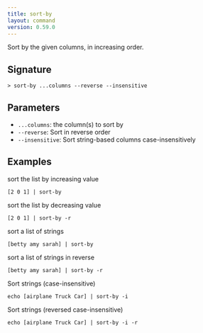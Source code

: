 ```yaml
---
title: sort-by
layout: command
version: 0.59.0
---
```


Sort by the given columns, in increasing order.

## Signature

```> sort-by ...columns --reverse --insensitive```

## Parameters

 -  `...columns`: the column(s) to sort by
 -  `--reverse`: Sort in reverse order
 -  `--insensitive`: Sort string-based columns case-insensitively

## Examples

sort the list by increasing value
```shell
[2 0 1] | sort-by
```

sort the list by decreasing value
```shell
[2 0 1] | sort-by -r
```

sort a list of strings
```shell
[betty amy sarah] | sort-by
```

sort a list of strings in reverse
```shell
[betty amy sarah] | sort-by -r
```

Sort strings (case-insensitive)
```shell
echo [airplane Truck Car] | sort-by -i
```

Sort strings (reversed case-insensitive)
```shell
echo [airplane Truck Car] | sort-by -i -r
```

